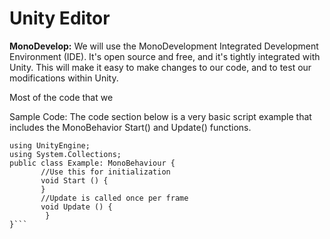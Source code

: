 Unity Editor
============

**MonoDevelop:**  We will use the MonoDevelopment Integrated Development Environment (IDE). It's open source and free, and it's tightly integrated with Unity.  This will make it easy to make changes to our code, and to test our modifications within Unity.

Most of the code that we 

Sample Code:  The code section below is a very basic
script example that includes the MonoBehavior Start() and 
Update() functions. 


```
using UnityEngine;
using System.Collections;
public class Example: MonoBehaviour {
       //Use this for initialization
       void Start () {
       }
       //Update is called once per frame
       void Update () {
        } 
}```